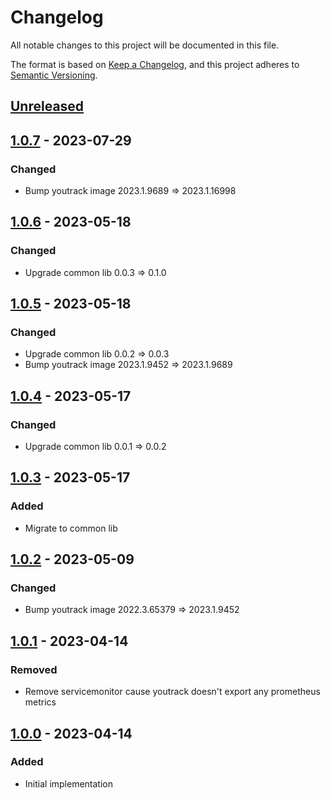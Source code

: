 # Changelog
All notable changes to this project will be documented in this file.

The format is based on [Keep a Changelog](https://keepachangelog.com/en/1.0.0/),
and this project adheres to [Semantic Versioning](https://semver.org/spec/v2.0.0.html).

## [Unreleased]

## [1.0.7] - 2023-07-29
### Changed
- Bump youtrack image 2023.1.9689 => 2023.1.16998

## [1.0.6] - 2023-05-18
### Changed
- Upgrade common lib 0.0.3 => 0.1.0

## [1.0.5] - 2023-05-18
### Changed
- Upgrade common lib 0.0.2 => 0.0.3
- Bump youtrack image 2023.1.9452 => 2023.1.9689

## [1.0.4] - 2023-05-17
### Changed
- Upgrade common lib 0.0.1 => 0.0.2

## [1.0.3] - 2023-05-17
### Added
- Migrate to common lib

## [1.0.2] - 2023-05-09
### Changed
- Bump youtrack image 2022.3.65379 => 2023.1.9452

## [1.0.1] - 2023-04-14
### Removed
- Remove servicemonitor cause youtrack doesn't export any prometheus metrics

## [1.0.0] - 2023-04-14
### Added
- Initial implementation

[Unreleased]: https://github.com/minicloudlabs/helm-charts/compare/youtrack-1.0.7...HEAD
[1.0.7]: https://github.com/minicloudlabs/helm-charts/compare/youtrack-1.0.6...youtrack-1.0.7
[1.0.6]: https://github.com/minicloudlabs/helm-charts/compare/youtrack-1.0.5...youtrack-1.0.6
[1.0.5]: https://github.com/minicloudlabs/helm-charts/compare/youtrack-1.0.4...youtrack-1.0.5
[1.0.4]: https://github.com/minicloudlabs/helm-charts/compare/youtrack-1.0.3...youtrack-1.0.4
[1.0.3]: https://github.com/minicloudlabs/helm-charts/compare/youtrack-1.0.2...youtrack-1.0.3
[1.0.2]: https://github.com/minicloudlabs/helm-charts/compare/youtrack-1.0.1...youtrack-1.0.2
[1.0.1]: https://github.com/minicloudlabs/helm-charts/compare/youtrack-1.0.0...youtrack-1.0.1
[1.0.0]: https://github.com/minicloudlabs/helm-charts/releases/tag/youtrack-1.0.0
